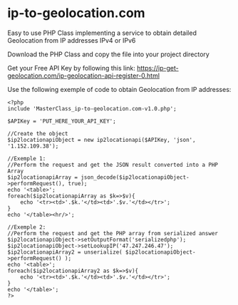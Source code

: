# ip-to-geolocation.com

Easy to use PHP Class implementing a service to obtain detailed Geolocation from IP addresses IPv4 or IPv6

Download the PHP Class and copy the file into your project directory

Get your Free API Key by following this link: https://ip-get-geolocation.com/ip-geolocation-api-register-0.html

Use the following exemple of code to obtain Geolocation from IP addresses:

```
<?php 
include 'MasterClass_ip-to-geolocation.com-v1.0.php';

$APIKey = 'PUT_HERE_YOUR_API_KEY';

//Create the object
$ip2locationapiObject = new ip2locationapi($APIKey, 'json', '1.152.109.38');

//Exemple 1:
//Perform the request and get the JSON result converted into a PHP Array
$ip2locationapiArray = json_decode($ip2locationapiObject->performRequest(), true);
echo '<table>';
foreach($ip2locationapiArray as $k=>$v){
	echo '<tr><td>'.$k.'</td><td>'.$v.'</td></tr>';
}
echo '</table><hr/>';

//Exemple 2:
//Perform the request and get the PHP array from serialized answer
$ip2locationapiObject->setOutputFormat('serializedphp');
$ip2locationapiObject->setLookupIP('47.247.246.47');
$ip2locationapiArray2 = unserialize( $ip2locationapiObject->performRequest() );
echo '<table>';
foreach($ip2locationapiArray2 as $k=>$v){
	echo '<tr><td>'.$k.'</td><td>'.$v.'</td></tr>';
}
echo '</table>';
?>
```

